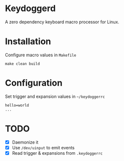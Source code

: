 # Keydoggerd
A zero dependency keyboard macro processor for Linux.

# Installation
Configure macro values in `Makefile`
```
make clean build
```

# Configuration
Set trigger and expansion values in `~/keydoggerrc`
```
hello=world
...
```

# TODO
- [x] Daemonize it
- [x] Use `/dev/uinput` to emit events
- [x] Read trigger & expansions from `.keydoggerrc`
